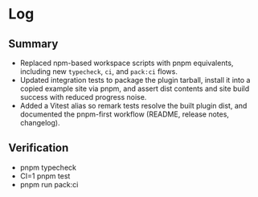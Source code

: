 # Log

## Summary
- Replaced npm-based workspace scripts with pnpm equivalents, including new `typecheck`, `ci`, and `pack:ci` flows.
- Updated integration tests to package the plugin tarball, install it into a copied example site via pnpm, and assert dist contents and site build success with reduced progress noise.
- Added a Vitest alias so remark tests resolve the built plugin dist, and documented the pnpm-first workflow (README, release notes, changelog).

## Verification
- pnpm typecheck
- CI=1 pnpm test
- pnpm run pack:ci
